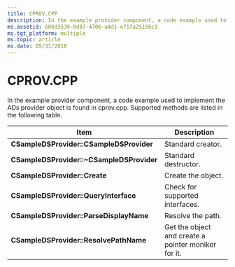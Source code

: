 ```yaml
---
title: CPROV.CPP
description: In the example provider component, a code example used to implement the ADs provider object is found in cprov.cpp. Supported methods are listed in the following table.
ms.assetid: 606d3539-0d87-4706-a4d1-e71fa25156c1
ms.tgt_platform: multiple
ms.topic: article
ms.date: 05/31/2018
---
```


# CPROV.CPP

In the example provider component, a code example used to implement the ADs provider object is found in cprov.cpp. Supported methods are listed in the following table.



| Item                                      | Description                                         |
|-------------------------------------------|-----------------------------------------------------|
| **CSampleDSProvider::CSampleDSProvider**  | Standard creator.                                   |
| **CSampleDSProvider::~CSampleDSProvider** | Standard destructor.                                |
| **CSampleDSProvider::Create**             | Create the object.                                  |
| **CSampleDSProvider::QueryInterface**     | Check for supported interfaces.                     |
| **CSampleDSProvider::ParseDisplayName**   | Resolve the path.                                   |
| **CSampleDSProvider::ResolvePathName**    | Get the object and create a pointer moniker for it. |



 

 

 




